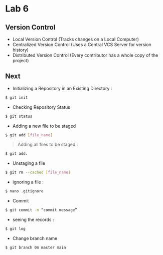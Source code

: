 # Lab 6

## Version Control
-  Local Version Control (Tracks changes on a Local Computer)
- Centralized Version Control (Uses a Central VCS Server for version history)
- Distributed Version Control (Every contributor has a whole copy of the project)

## Next
- Initializing a Repository in an Existing Directory :
```sh
$ git init
```

- Checking Repository Status
```sh
$ git status
```

- Adding a new file to be staged
```sh
$ git add [file_name]
```
> Adding all files to be staged :
```sh
$ git add.
```

- Unstaging a file
```sh
$ git rm --cached [file_name]
```

- ignoring a file :
```sh
$ nano .gitignore
```

- Commit
```sh
$ git commit -m “commit message”
```

- seeing the records :
```sh
$ git log
```

- Change branch name
```sh
$ git branch 0m master main
```
